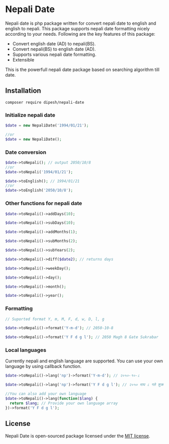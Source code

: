 # Nepali Date

Nepali date is php package written for convert nepali date to english and english to nepali. This package supports nepali date formatting nicely according to your needs. Following are the key features of this package:

- Convert english date (AD) to nepali(BS).
- Convert nepali(BS) to english date (AD).
- Supports various nepali date formatting.
- Extensible

This is the powerfull nepali date package based on searching algorithm till date.

## Installation

```
composer require dipesh/nepali-date
```

### Initialize nepali date

```php
$date = new NepaliDate('1994/01/21');

//or
$date = new NepaliDate();

```

### Date conversion

```php
$date->toNepali(); // output 2050/10/8
//or
$date->toNepali('1994/01/21');

$date->toEnglish(); // 1994/01/21
//or
$date->toEnglish('2050/10/8');
```

### Other functions for nepali date

```php
$date->toNepali()->addDays(10);

$date->toNepali()->subDays(10);

$date->toNepali()->addMonths(1);

$date->toNepali()->subMonths(2);

$date->toNepali()->subYears(2);

$date->toNepali()->diff($date2); // returns days

$date->toNepali()->weekDay();

$date->toNepali()->day();

$date->toNepali()->month();

$date->toNepali()->year();
```

### Formatting

```php
// Suported format Y, m, M, F, d, w, D, l, g

$date->toNepali()->format('Y-m-d'); // 2050-10-8

$date->toNepali()->format('Y F d g l'); // 2050 Magh 8 Gate Sukrabar
```

### Local languages

Currently nepali and english language are supported. You can use your own language by using callback function.

```php
$date->toNepali()->lang('np')->format('Y-m-d'); // २०५०-१०-८

$date->toNepali()->lang('np')->format('Y F d g l'); // २०५० माघ ८ गते शुक्रबार

//You can also add your own language
$date->toNepali()->lang(function($lang) {
  return $lang; // Provide your own language array
})->format('Y F d g l');
```

## License

Nepali Date is open-sourced package licensed under the [MIT license](https://opensource.org/licenses/MIT).
